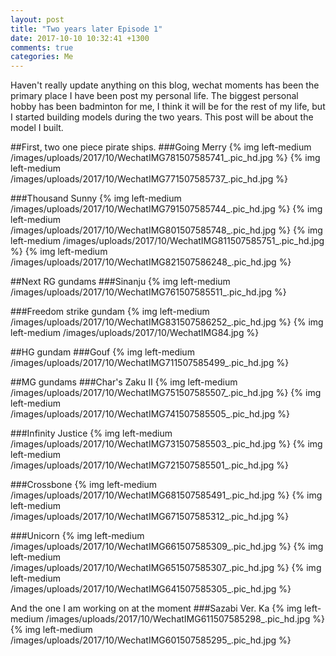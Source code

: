 ```yaml
---
layout: post
title: "Two years later Episode 1"
date: 2017-10-10 10:32:41 +1300
comments: true
categories: Me
---
```

Haven't really update anything on this blog, wechat moments has been the primary place I have been post my personal life. The biggest personal hobby has been badminton for me, I think it will be for the rest of my life, but I started building models during the two years. This post will be about the model I built.

##First, two one piece pirate ships.
###Going Merry
{% img left-medium /images/uploads/2017/10/WechatIMG781507585741_.pic_hd.jpg %}
{% img left-medium /images/uploads/2017/10/WechatIMG771507585737_.pic_hd.jpg %}

###Thousand Sunny
{% img left-medium /images/uploads/2017/10/WechatIMG791507585744_.pic_hd.jpg %}
{% img left-medium /images/uploads/2017/10/WechatIMG801507585748_.pic_hd.jpg %}
{% img left-medium /images/uploads/2017/10/WechatIMG811507585751_.pic_hd.jpg %}
{% img left-medium /images/uploads/2017/10/WechatIMG821507586248_.pic_hd.jpg %}

##Next RG gundams
###Sinanju
{% img left-medium /images/uploads/2017/10/WechatIMG761507585511_.pic_hd.jpg %}

###Freedom strike gundam
{% img left-medium /images/uploads/2017/10/WechatIMG831507586252_.pic_hd.jpg %}
{% img left-medium /images/uploads/2017/10/WechatIMG84.jpg %}

##HG gundam
###Gouf
{% img left-medium /images/uploads/2017/10/WechatIMG711507585499_.pic_hd.jpg %}

##MG gundams
###Char's Zaku II
{% img left-medium /images/uploads/2017/10/WechatIMG751507585507_.pic_hd.jpg %}
{% img left-medium /images/uploads/2017/10/WechatIMG741507585505_.pic_hd.jpg %}

###Infinity Justice
{% img left-medium /images/uploads/2017/10/WechatIMG731507585503_.pic_hd.jpg %}
{% img left-medium /images/uploads/2017/10/WechatIMG721507585501_.pic_hd.jpg %}

###Crossbone
{% img left-medium /images/uploads/2017/10/WechatIMG681507585491_.pic_hd.jpg %}
{% img left-medium /images/uploads/2017/10/WechatIMG671507585312_.pic_hd.jpg %}

###Unicorn
{% img left-medium /images/uploads/2017/10/WechatIMG661507585309_.pic_hd.jpg %}
{% img left-medium /images/uploads/2017/10/WechatIMG651507585307_.pic_hd.jpg %}
{% img left-medium /images/uploads/2017/10/WechatIMG641507585305_.pic_hd.jpg %}

And the one I am working on at the moment
###Sazabi Ver. Ka
{% img left-medium /images/uploads/2017/10/WechatIMG611507585298_.pic_hd.jpg %}
{% img left-medium /images/uploads/2017/10/WechatIMG601507585295_.pic_hd.jpg %}